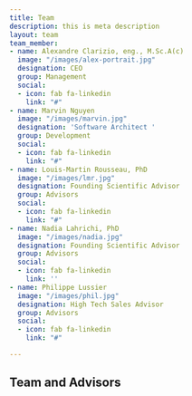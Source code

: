 ```yaml
---
title: Team
description: this is meta description
layout: team
team_member:
- name: Alexandre Clarizio, eng., M.Sc.A(c)
  image: "/images/alex-portrait.jpg"
  designation: CEO
  group: Management
  social:
  - icon: fab fa-linkedin
    link: "#"
- name: Marvin Nguyen
  image: "/images/marvin.jpg"
  designation: 'Software Architect '
  group: Development
  social:
  - icon: fab fa-linkedin
    link: "#"
- name: Louis-Martin Rousseau, PhD
  image: "/images/lmr.jpg"
  designation: Founding Scientific Advisor
  group: Advisors
  social:
  - icon: fab fa-linkedin
    link: "#"
- name: Nadia Lahrichi, PhD
  image: "/images/nadia.jpg"
  designation: Founding Scientific Advisor
  group: Advisors
  social:
  - icon: fab fa-linkedin
    link: ''
- name: Philippe Lussier
  image: "/images/phil.jpg"
  designation: High Tech Sales Advisor
  group: Advisors
  social:
  - icon: fab fa-linkedin
    link: "#"

---
```

## **Team and Advisors**